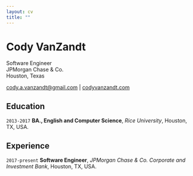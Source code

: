 ```yaml
---
layout: cv
title: ""
---
```

# Cody VanZandt
Software Engineer<br>
JPMorgan Chase & Co.<br>
Houston, Texas<br>

<p>
<a href="cody.a.vanzandt@gmail.com">cody.a.vanzandt@gmail.com</a>
| <a href="codyvanzandt.com">codyvanzandt.com</a>
<p>

## Education

`2013-2017`
**BA., English and Computer Science**, *Rice University*, Houston, TX, USA.

## Experience

`2017-present`
**Software Engineer**, *JPMorgan Chase & Co. Corporate and Investment Bank*, Houston, TX, USA.


<!-- ### Footer

Last updated: May 2013 -->


